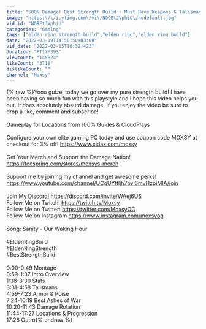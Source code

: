 ```yaml
---
title: "500% Damage! Best Strength Build + Must Have Weapons & Talismans  \/\/ Elden Ring Build Guide"
image: "https:\/\/i.ytimg.com\/vi\/NO9EtJVphiU\/hqdefault.jpg"
vid_id: "NO9EtJVphiU"
categories: "Gaming"
tags: ["elden ring strength build","elden ring","elden ring build"]
date: "2022-03-19T14:50:50+03:00"
vid_date: "2022-03-15T16:32:42Z"
duration: "PT17M39S"
viewcount: "145824"
likeCount: "3718"
dislikeCount: ""
channel: "Moxsy"
---
```

{% raw %}Yooo guize, today we go over my pure strength build! I have been having so much fun with this playstyle and I hope this video helps you out. It does absolutely absurd damage. If you enjoy the video be sure to drop a like, comment and subscribe!<br /><br />Gameplay for Locations from 100% Guides &amp; CloudPlays<br /><br />Configure your own elite gaming PC today and use coupon code MOXSY at checkout for 3% off! <a rel="nofollow" target="blank" href="https://www.xidax.com/moxsy">https://www.xidax.com/moxsy</a><br /><br />Get Your Merch and Support the Damage Nation! <br /><a rel="nofollow" target="blank" href="https://teespring.com/stores/moxsys-merch">https://teespring.com/stores/moxsys-merch</a><br /><br />Support me by joining my channel and get awesome perks! <a rel="nofollow" target="blank" href="https://www.youtube.com/channel/UCqUYttljh7bvi6mvHzpiMIA/join">https://www.youtube.com/channel/UCqUYttljh7bvi6mvHzpiMIA/join</a><br /><br />Join My Discord! <a rel="nofollow" target="blank" href="https://discord.com/invite/WAej6US">https://discord.com/invite/WAej6US</a><br />Follow Me on Twitch! <a rel="nofollow" target="blank" href="https://twitch.tv/Moxsy">https://twitch.tv/Moxsy</a><br />Follow Me on Twitter: <a rel="nofollow" target="blank" href="https://twitter.com/MoxsyOG">https://twitter.com/MoxsyOG</a><br />Follow Me on Instagram <a rel="nofollow" target="blank" href="https://www.instagram.com/moxsyog">https://www.instagram.com/moxsyog</a><br /><br />Song: Sanity - Our Waking Hour<br /><br />#EldenRingBuild<br />#EldenRingStrength<br />#BestStrengthBuild<br /><br />0:00-0:49 Montage<br />0:59-1:37 Intro Overview<br />1:38-3:30 Stats<br />3:31-4:58 Talismans<br />4:59-7:23 Armor &amp; Poise <br />7:24-10:19 Best Ashes of War<br />10:20-11:43 Damage Rotation<br />11:44-17:27 Locations &amp; Progression<br />17:28 Outro{% endraw %}
